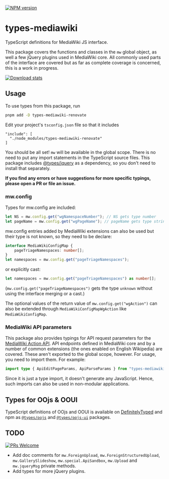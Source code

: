 [![NPM version](https://img.shields.io/npm/v/types-mediawiki-renovate.svg)](https://www.npmjs.com/package/types-mediawiki-renovate)

# types-mediawiki

TypeScript definitions for MediaWiki JS interface.

This package covers the functions and classes in the `mw` global object, as well a few jQuery plugins used in MediaWiki core. All commonly used parts of the interface are covered but as far as complete coverage is concerned, this is a work in progress.

[![Download stats](https://nodei.co/npm/types-mediawiki-renovate.png?downloads=true&downloadRank=true)](https://nodei.co/npm/types-mediawiki-renovate/)

## Usage

To use types from this package, run

```bash
pnpm add -D types-mediawiki-renovate
```

Edit your project's `tsconfig.json` file so that it includes

```
"include": [
  "./node_modules/types-mediawiki-renovate"
]
```

You should be all set! `mw` will be available in the global scope. There is no need to put any import statements in the TypeScript source files. This package includes [@types/jquery](https://www.npmjs.com/package/@types/jquery) as a dependency, so you don't need to install that separately.

**If you find any errors or have suggestions for more specific typings, please open a PR or file an issue.**

### mw.config

Types for mw.config are included:

```ts
let NS = mw.config.get("wgNamespaceNumber"); // NS gets type number
let pageName = mw.config.get("wgPageName"); // pageName gets type string
```

mw.config entries added by MediaWiki extensions can also be used but their type is not known, so they need to be declare:

```ts
interface MediaWikiConfigMap {
    pageTriageNamespaces: number[];
}
let namespaces = mw.config.get("pageTriageNamespaces");
```

or explicitly cast:

```ts
let namespaces = mw.config.get("pageTriageNamespaces") as number[];
```

(`mw.config.get("pageTriageNamespaces")` gets the type `unknown` without using the interface merging or a cast.)

The optional values ​​of the return value of `mw.config.get("wgAction")` can also be extended through `MediaWikiConfigMapWgAction` like `MediaWikiConfigMap`.

### MediaWiki API parameters

This package also provides typings for API request parameters for the [MediaWiki Action API](https://www.mediawiki.org/wiki/API:Main_page). API endpoints defined in MediaWiki core and by a number of common extensions (the ones enabled on English Wikipedia) are covered. These aren't exported to the global scope, however. For usage, you need to import them. For example:

```ts
import type { ApiEditPageParams, ApiParseParams } from "types-mediawiki/api_params";
```

Since it is just a type import, it doesn't generate any JavaScript. Hence, such imports can also be used in non-modular applications.

## Types for OOjs & OOUI

TypeScript definitions of OOjs and OOUI is available on [DefinitelyTyped](https://github.com/DefinitelyTyped/DefinitelyTyped) and npm as [`@types/oojs`](https://www.npmjs.com/package/@types/oojs) and [`@types/oojs-ui`](https://www.npmjs.com/package/@types/oojs-ui) packages.

## TODO

[![PRs Welcome](https://img.shields.io/badge/PRs-welcome-brightgreen.svg?style=flat-square)](http://makeapullrequest.com)

-   Add doc comments for `mw.ForeignUpload`, `mw.ForeignStructuredUpload`, `mw.GallerySlideshow`, `mw.special.ApiSandbox`, `mw.Upload` and `mw.jqueryMsg` private methods.
-   Add types for more jQuery plugins.
